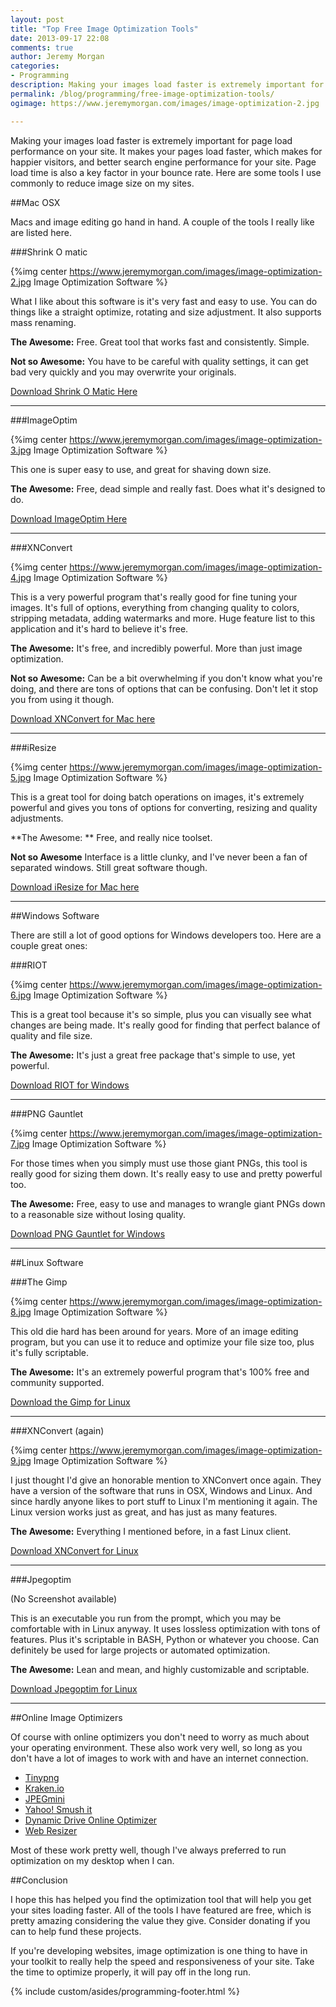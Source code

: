 ```yaml
---
layout: post
title: "Top Free Image Optimization Tools"
date: 2013-09-17 22:08
comments: true
author: Jeremy Morgan
categories: 
- Programming
description: Making your images load faster is extremely important for page load performance on your site. Here are some free tools to help you shave down your image size while retaining quality
permalink: /blog/programming/free-image-optimization-tools/
ogimage: https://www.jeremymorgan.com/images/image-optimization-2.jpg

---
```


Making your images load faster is extremely important for page load performance on your site. It makes your pages load faster, which makes for happier visitors, and better search engine performance for your site. Page load time is also a key factor in your bounce rate. Here are some tools I use commonly to reduce image size on my sites. 
<!-- more -->
##Mac OSX

Macs and image editing go hand in hand. A couple of the tools I really like are listed here.

###Shrink O matic

{%img center https://www.jeremymorgan.com/images/image-optimization-2.jpg Image Optimization Software %}

What I like about this software is it's very fast and easy to use. You can do things like a straight optimize, rotating and size adjustment. It also supports mass renaming. 

**The Awesome:** Free. Great tool that works fast and consistently. Simple.


**Not so Awesome:** You have to be careful with quality settings, it can get bad very quickly and you may overwrite your originals. 

[Download Shrink O Matic Here](http://shrink-omatic.en.softonic.com/mac)
<hr />


###ImageOptim

{%img center https://www.jeremymorgan.com/images/image-optimization-3.jpg Image Optimization Software %}

This one is super easy to use, and great for shaving down size. 

**The Awesome:** Free, dead simple and really fast. Does what it's designed to do. 

[Download ImageOptim Here](http://imageoptim.com/)
<hr />


###XNConvert

{%img center https://www.jeremymorgan.com/images/image-optimization-4.jpg Image Optimization Software %}

This is a very powerful program that's really good for fine tuning your images. It's full of options, everything from changing quality to colors, stripping metadata, adding watermarks and more. Huge feature list to this application and it's hard to believe it's free. 

**The Awesome:** It's free, and incredibly powerful. More than just image optimization. 

**Not so Awesome:** Can be a bit overwhelming if you don't know what you're doing, and there are tons of options that can be confusing. Don't let it stop you from using it though. 

[Download XNConvert for Mac here](http://www.xnview.com/en/xnconvert/)
<hr />


###iResize

{%img center https://www.jeremymorgan.com/images/image-optimization-5.jpg Image Optimization Software %}

This is a great tool for doing batch operations on images, it's extremely powerful and gives you tons of options for converting, resizing and quality adjustments. 

**The Awesome: ** Free, and really nice toolset. 

**Not so Awesome** Interface is a little clunky, and I've never been a fan of separated windows. Still great software though. 

[Download iResize for Mac here](http://www.daniele.ch/downloads.php)
<hr />


##Windows Software

There are still a lot of good options for Windows developers too. Here are a couple great ones:

###RIOT 

{%img center https://www.jeremymorgan.com/images/image-optimization-6.jpg Image Optimization Software %}

This is a great tool because it's so simple, plus you can visually see what changes are being made. It's really good for finding that perfect balance of quality and file size.

**The Awesome:** It's just a great free package that's simple to use, yet powerful. 

[Download RIOT for Windows](http://luci.criosweb.ro/riot/)
<hr />



###PNG Gauntlet

{%img center https://www.jeremymorgan.com/images/image-optimization-7.jpg Image Optimization Software %}

For those times when you simply must use those giant PNGs, this tool is really good for sizing them down. It's really easy to use and pretty powerful too. 

**The Awesome:** Free, easy to use and manages to wrangle giant PNGs down to a reasonable size without losing quality.

[Download PNG Gauntlet for Windows](http://pnggauntlet.com/)
<hr />

##Linux Software

###The Gimp

{%img center https://www.jeremymorgan.com/images/image-optimization-8.jpg Image Optimization Software %}

This old die hard has been around for years. More of an image editing program, but you can use it to reduce and optimize your file size too, plus it's fully scriptable. 

**The Awesome:** It's an extremely powerful program that's 100% free and community supported. 

[Download the Gimp for Linux](http://www.gimp.org/downloads/)
<hr />


###XNConvert (again)

{%img center https://www.jeremymorgan.com/images/image-optimization-9.jpg Image Optimization Software %}


I just thought I'd give an honorable mention to XNConvert once again. They have a version of the software that runs in OSX, Windows and Linux. And since hardly anyone likes to port stuff to Linux I'm mentioning it again. The Linux version works just as great, and has just as many features. 

**The Awesome:** Everything I mentioned before, in a fast Linux client. 

[Download XNConvert for Linux](http://www.xnview.com/en/xnconvert/)
<hr />


###Jpegoptim

(No Screenshot available)

This is an executable you run from the prompt, which you may be comfortable with in Linux anyway. It uses lossless optimization with tons of features. Plus it's scriptable in BASH, Python or whatever you choose. Can definitely be used for large projects or automated optimization.

**The Awesome:** Lean and mean, and highly customizable and scriptable. 

[Download Jpegoptim for Linux](http://freecode.com/projects/jpegoptim)
<hr />



##Online Image Optimizers

Of course with online optimizers you don't need to worry as much about your operating environment. These also work very well, so long as you don't have a lot of images to work with and have an internet connection. 

* [Tinypng](http://tinypng.org/)
* [Kraken.io](https://kraken.io/)
* [JPEGmini](http://www.jpegmini.com/)
* [Yahoo! Smush it](http://www.smushit.com/ysmush.it/)
* [Dynamic Drive Online Optimizer](http://tools.dynamicdrive.com/imageoptimizer/)
* [Web Resizer](http://webresizer.com/resizer/)

Most of these work pretty well, though I've always preferred to run optimization on my desktop when I can. 



##Conclusion

I hope this has helped you find the optimization tool that will help you get your sites loading faster. All of the tools I have featured are free, which is pretty amazing considering the value they give. Consider donating if you can to help fund these projects. 

If you're developing websites, image optimization is one thing to have in your toolkit to really help the speed and responsiveness of your site. Take the time to optimize properly, it will pay off in the long run.


{% include custom/asides/programming-footer.html %}

